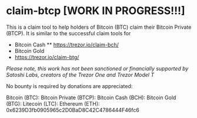 # claim-btcp    [WORK IN PROGRESS!!!]

This is a claim tool to help holders of Bitcoin (BTC) claim their Bitcoin Private (BTCP).
It is similar to the successful claim tools for
* Bitcoin Cash 
** https://trezor.io/claim-bch/
* Bitcoin Gold 
* https://trezor.io/claim-btg/



_Please note, this work has not been sanctioned or financially supported by Satoshi Labs, creators of the Trezor One and Trezor Model T_

No bounty is required by donations are appreciated:

Bitcoin (BTC):
Bitcoin Private (BTCP):
Bitcoin Cash (BCH):
Bitcoin Gold (BTG): 
Litecoin (LTC):
Ethereum (ETH): 0x6239D3fb0905965c2D0BaD8C42C4786444F46fc6
